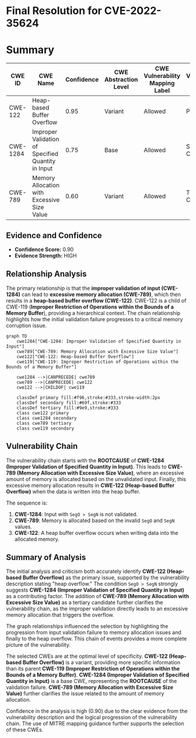 # Final Resolution for CVE-2022-35624

# Summary
| CWE ID | CWE Name | Confidence | CWE Abstraction Level | CWE Vulnerability Mapping Label | CWE-Vulnerability Mapping Notes |
|---|---|---|---|---|---|
| CWE-122 | Heap-based Buffer Overflow | 0.95 | Variant | Allowed | Primary CWE |
| CWE-1284 | Improper Validation of Specified Quantity in Input | 0.75 | Base | Allowed | Secondary Candidate |
| CWE-789 | Memory Allocation with Excessive Size Value | 0.60 | Variant | Allowed | Tertiary Candidate|

## Evidence and Confidence

*   **Confidence Score:** 0.90
*   **Evidence Strength:** HIGH

## Relationship Analysis
The primary relationship is that the **improper validation of input (CWE-1284)** can lead to **excessive memory allocation (CWE-789)**, which then results in a **heap-based buffer overflow (CWE-122)**. CWE-122 is a child of CWE-119 (**Improper Restriction of Operations within the Bounds of a Memory Buffer**), providing a hierarchical context. The chain relationship highlights how the initial validation failure progresses to a critical memory corruption issue.

```mermaid
graph TD
    cwe1284["CWE-1284: Improper Validation of Specified Quantity in Input"]
    cwe789["CWE-789: Memory Allocation with Excessive Size Value"]
    cwe122["CWE-122: Heap-based Buffer Overflow"]
    cwe119["CWE-119: Improper Restriction of Operations within the Bounds of a Memory Buffer"]

    cwe1284 -->|CANPRECEDE| cwe789
    cwe789 -->|CANPRECEDE| cwe122
    cwe122 -->|CHILDOF| cwe119
    
    classDef primary fill:#f96,stroke:#333,stroke-width:2px
    classDef secondary fill:#69f,stroke:#333
    classDef tertiary fill:#9e9,stroke:#333
    class cwe122 primary
    class cwe1284 secondary
    class cwe789 tertiary
    class cwe119 secondary
```

## Vulnerability Chain
The vulnerability chain starts with the **ROOTCAUSE** of **CWE-1284 (Improper Validation of Specified Quantity in Input)**. This leads to **CWE-789 (Memory Allocation with Excessive Size Value)**, where an excessive amount of memory is allocated based on the unvalidated input. Finally, this excessive memory allocation results in **CWE-122 (Heap-based Buffer Overflow)** when the data is written into the heap buffer.

The sequence is:
1.  **CWE-1284**: Input with `SegO > SegN` is not validated.
2.  **CWE-789**: Memory is allocated based on the invalid `SegO` and `SegN` values.
3.  **CWE-122**: A heap buffer overflow occurs when writing data into the allocated memory.

## Summary of Analysis
The initial analysis and criticism both accurately identify **CWE-122 (Heap-based Buffer Overflow)** as the primary issue, supported by the vulnerability description stating "heap overflow." The condition `SegO > SegN` strongly suggests **CWE-1284 (Improper Validation of Specified Quantity in Input)** as a contributing factor. The addition of **CWE-789 (Memory Allocation with Excessive Size Value)** as a tertiary candidate further clarifies the vulnerability chain, as the improper validation directly leads to an excessive memory allocation that triggers the overflow.

The graph relationships influenced the selection by highlighting the progression from input validation failure to memory allocation issues and finally to the heap overflow. This chain of events provides a more complete picture of the vulnerability.

The selected CWEs are at the optimal level of specificity. **CWE-122 (Heap-based Buffer Overflow)** is a variant, providing more specific information than its parent **CWE-119 (Improper Restriction of Operations within the Bounds of a Memory Buffer)**. **CWE-1284 (Improper Validation of Specified Quantity in Input)** is a base CWE, representing the **ROOTCAUSE** of the validation failure. **CWE-789 (Memory Allocation with Excessive Size Value)** further clarifies the issue related to the amount of memory allocation.

Confidence in the analysis is high (0.90) due to the clear evidence from the vulnerability description and the logical progression of the vulnerability chain. The use of MITRE mapping guidance further supports the selection of these CWEs.